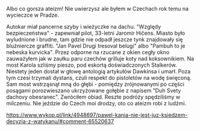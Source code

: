 Albo co gorsza ateizm! Nie uwierzysz ale byłem w Czechach rok temu na wycieczce w Pradze.

Autokar miał pancerne szyby i wieżyczke na dachu. "Względy bezpieczeństwa" - zapewniał pilot, 33-letni Jaromir Hičens. Miasto było wyludnione i brudne, tam gdzie nie odpadł jeszcze tynk znajdowały się bluźniercze graffiti. "Jan Pavel Drugi tresoval belugi" albo "Pambuh to je nebeska kurvicka". Przez odporne na rzucane z okien cegły okno zauważyłem jak w zaułku paru czechów grilluje koty nad koksownikiem. Na most Karola szliśmy pieszo, pod eskortą doświadczonych Stalkerów. Niestety jeden dostał w głowę antologią artykułów Dawkinsa i umarł. Poza tym czesi trzymali dystans, czuli respekt do pistoletów na wodę święconą. Sam most wstrząsnął mną do głębi - pomiędzy zrójnowanymi po części posągami porozwieszano ukrzyżowane gołębie z napisem "Duh Svety dachovy obesranec". Zwróciłem obiad. Reszte podróży spędziliśmy w milczeniu.
Nie jeździe do Czech moi drodzy, oto co ateizm robi z ludźmi.

https://www.wykop.pl/link/4948697/pawel-kania-nie-jest-juz-ksiedzem-decyzja-z-watykanu/#comment-65520637
